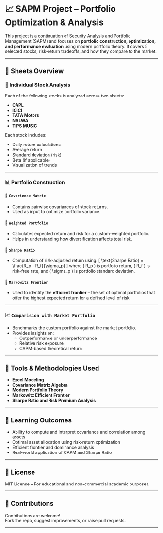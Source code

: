 # 📈 SAPM Project – Portfolio Optimization & Analysis

This project is a continuation of Security Analysis and Portfolio Management (SAPM) and focuses on **portfolio construction, optimization, and performance evaluation** using modern portfolio theory. It covers 5 selected stocks, risk-return tradeoffs, and how they compare to the market.

---

## 📁 Sheets Overview

### 🔹 Individual Stock Analysis

Each of the following stocks is analyzed across two sheets:

- **CAPL**
- **ICICI**
- **TATA Motors**
- **NALWA**
- **TIPS MUSIC**

Each stock includes:
- Daily return calculations
- Average return
- Standard deviation (risk)
- Beta (if applicable)
- Visualization of trends

---

### 📊 Portfolio Construction

#### 🔸 `Covarience Matrix`
- Contains pairwise covariances of stock returns.
- Used as input to optimize portfolio variance.

#### 🔸 `Weighted Portfolio`
- Calculates expected return and risk for a custom-weighted portfolio.
- Helps in understanding how diversification affects total risk.

#### 🔸 `Sharpe Ratio`
- Computation of risk-adjusted return using:
  \[
  \text{Sharpe Ratio} = \frac{R_p - R_f}{\sigma_p}
  \]
  where \( R_p \) is portfolio return, \( R_f \) is risk-free rate, and \( \sigma_p \) is portfolio standard deviation.

#### 🔸 `Markowitz Frontier`
- Used to identify the **efficient frontier** – the set of optimal portfolios that offer the highest expected return for a defined level of risk.

---

### 📈 `Comparision with Market Portfolio`

- Benchmarks the custom portfolio against the market portfolio.
- Provides insights on:
  - Outperformance or underperformance
  - Relative risk exposure
  - CAPM-based theoretical return

---

## 🔧 Tools & Methodologies Used

- **Excel Modeling**
- **Covariance Matrix Algebra**
- **Modern Portfolio Theory**
- **Markowitz Efficient Frontier**
- **Sharpe Ratio and Risk Premium Analysis**

---

## 📌 Learning Outcomes

- Ability to compute and interpret covariance and correlation among assets
- Optimal asset allocation using risk-return optimization
- Efficient frontier and dominance analysis
- Real-world application of CAPM and Sharpe Ratio

---

## 📌 License

MIT License – For educational and non-commercial academic purposes.

---

## 🙌 Contributions

Contributions are welcome!  
Fork the repo, suggest improvements, or raise pull requests.

---

